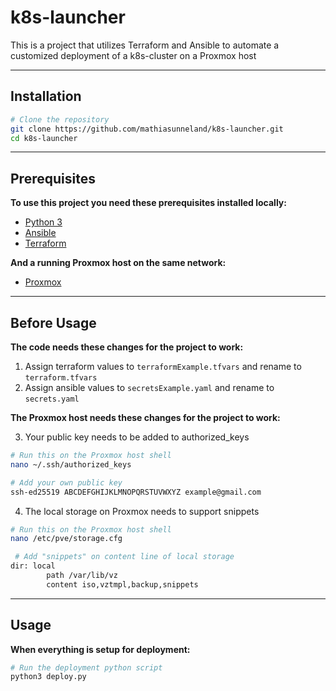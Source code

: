 # k8s-launcher
This is a project that utilizes Terraform and Ansible to automate a customized deployment of a k8s-cluster on a Proxmox host

---

## Installation
```bash
# Clone the repository
git clone https://github.com/mathiasunneland/k8s-launcher.git
cd k8s-launcher
```

---

## Prerequisites

**To use this project you need these prerequisites installed locally:**
- [Python 3](https://www.python.org/downloads/)
- [Ansible](https://docs.ansible.com/ansible/latest/installation_guide/index.html)
- [Terraform](https://developer.hashicorp.com/terraform/install)

**And a running Proxmox host on the same network:**
- [Proxmox](https://www.proxmox.com/en/products/proxmox-virtual-environment/get-started)

---

## Before Usage

**The code needs these changes for the project to work:**
1. Assign terraform values to `terraformExample.tfvars` and rename to `terraform.tfvars`
2. Assign ansible values to `secretsExample.yaml` and rename to `secrets.yaml`

**The Proxmox host needs these changes for the project to work:**

3. Your public key needs to be added to authorized_keys
```bash
# Run this on the Proxmox host shell
nano ~/.ssh/authorized_keys
```
```bash
# Add your own public key
ssh-ed25519 ABCDEFGHIJKLMNOPQRSTUVWXYZ example@gmail.com
```

4. The local storage on Proxmox needs to support snippets
```bash
# Run this on the Proxmox host shell
nano /etc/pve/storage.cfg 
```
```bash
 # Add "snippets" on content line of local storage
dir: local
        path /var/lib/vz
        content iso,vztmpl,backup,snippets
```

---

## Usage
**When everything is setup for deployment:**
```bash
# Run the deployment python script
python3 deploy.py
```